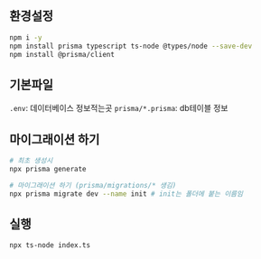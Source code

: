 ## 환경설정

```bash
npm i -y
npm install prisma typescript ts-node @types/node --save-dev
npm install @prisma/client
```

## 기본파일

`.env`: 데이터베이스 정보적는곳
`prisma/*.prisma`: db테이블 정보

## 마이그래이션 하기

```bash
# 최초 생성시
npx prisma generate

# 마이그래이션 하기 (prisma/migrations/* 생김)
npx prisma migrate dev --name init # init는 폴더에 붙는 이름임
```

## 실행

```bash
npx ts-node index.ts
```
